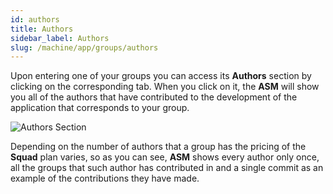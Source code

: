 ```yaml
---
id: authors
title: Authors
sidebar_label: Authors
slug: /machine/app/groups/authors
---
```


Upon entering
one of your groups
you can access
its **Authors** section
by clicking on the corresponding tab.
When you click on it,
the **ASM** will show you
all of the authors
that have contributed
to the development
of the application
that corresponds to your group.

![Authors Section](https://res.cloudinary.com/fluid-attacks/image/upload/v1622745748/docs/web/groups/authors/authors_section_vlq2um.png)

Depending on the number
of authors
that a group has
the pricing of the **Squad** plan varies,
so as you can see,
**ASM** shows every author
only once,
all the groups
that such author
has contributed in
and a single commit
as an example
of the contributions
they have made.
